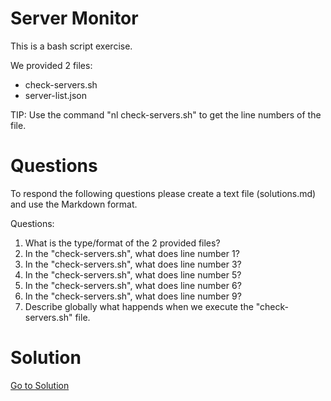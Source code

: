# Server Monitor

This is a bash script exercise.

We provided 2 files:

- check-servers.sh
- server-list.json

TIP: Use the command "nl check-servers.sh" to get the line numbers of the file.

# Questions

To respond the following questions please create a text file (solutions.md) and use the Markdown format.

Questions:

1. What is the type/format of the 2 provided files?
2. In the "check-servers.sh", what does line number 1?
3. In the "check-servers.sh", what does line number 3?
4. In the "check-servers.sh", what does line number 5?
5. In the "check-servers.sh", what does line number 6?
6. In the "check-servers.sh", what does line number 9?
7. Describe globally what happends when we execute the "check-servers.sh" file.

# Solution

[Go to Solution](solutions.md)
